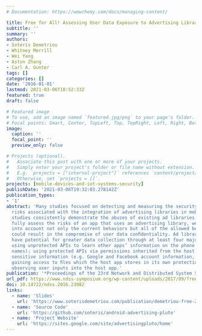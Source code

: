 ```yaml
---
# Documentation: https://wowchemy.com/docs/managing-content/

title: Free for All! Assessing User Data Exposure to Advertising Libraries on Android
subtitle: ''
summary: ''
authors:
- Soteris Demetriou
- Whitney Merrill
- Wei Yang
- Aston Zhang
- Carl A. Gunter
tags: []
categories: []
date: '2016-01-01'
lastmod: 2021-03-06T18:52:33Z
featured: true
draft: false

# Featured image
# To use, add an image named `featured.jpg/png` to your page's folder.
# Focal points: Smart, Center, TopLeft, Top, TopRight, Left, Right, BottomLeft, Bottom, BottomRight.
image:
  caption: ''
  focal_point: ''
  preview_only: false

# Projects (optional).
#   Associate this post with one or more of your projects.
#   Simply enter your project's folder or file name without extension.
#   E.g. `projects = ["internal-project"]` references `content/project/deep-learning/index.md`.
#   Otherwise, set `projects = []`.
projects: [mobile-devices-and-iot-systems-security]
publishDate: '2021-03-06T19:32:03.278142Z'
publication_types:
- '1'
abstract: 'Many studies focused on detecting and measuring the security and privacy
  risks associated with the integration of advertising libraries in mobile apps. These
  studies consistently demonstrate the abuses of existing ad libraries. However, to
  fully assess the risks of an app that uses an advertising library, we need to take
  into account not only the current behaviors but all of the allowed behaviors that
  could result in the compromise of user data conﬁdentiality. Ad libraries on Android
  have potential for greater data collection through at least four major channels:
  using unprotected APIs to learn other apps’ information on the phone (e.g., app
  names); using protected APIs via permissions inherited from the host app to access
  sensitive information (e.g. Google and Facebook account information, geo locations);
  gaining access to ﬁles which the host app stores in its own protection domain; and
  observing user inputs into the host app.'
publication: '*Proceedings of the 23rd Network and Distributed System Security Symposium (NDSS ''16)*. *Acceptance rate=15.4%(60/389);*'
url_pdf: https://www.ndss-symposium.org/wp-content/uploads/2017/09/free-for-all-assessing-user-data-exposure-advertising-libraries-android.pdf
doi: 10.14722/ndss.2016.23082
links:
  - name: 'Slides'
    url: 'https://www.soterisdemetriou.com/publication/demetriou-free-2016/ndss2016-slides.pdf'
  - name: 'Source Code'
    url: 'https://github.com/soteris/android-advertising-pluto'
  - name: 'Project Website'
    url: 'https://sites.google.com/site/advertisingpluto/home'
---
```

